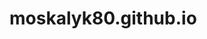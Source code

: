 #  moskalyk80.github.io
<html>
<head>
<meta charset="UTF-8">
<title>Сайт web-студії "Web-DECO"</title>
</head>
<body>



</body>
</html>
